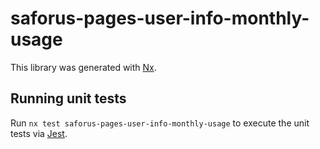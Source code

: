 # saforus-pages-user-info-monthly-usage

This library was generated with [Nx](https://nx.dev).

## Running unit tests

Run `nx test saforus-pages-user-info-monthly-usage` to execute the unit tests via [Jest](https://jestjs.io).
